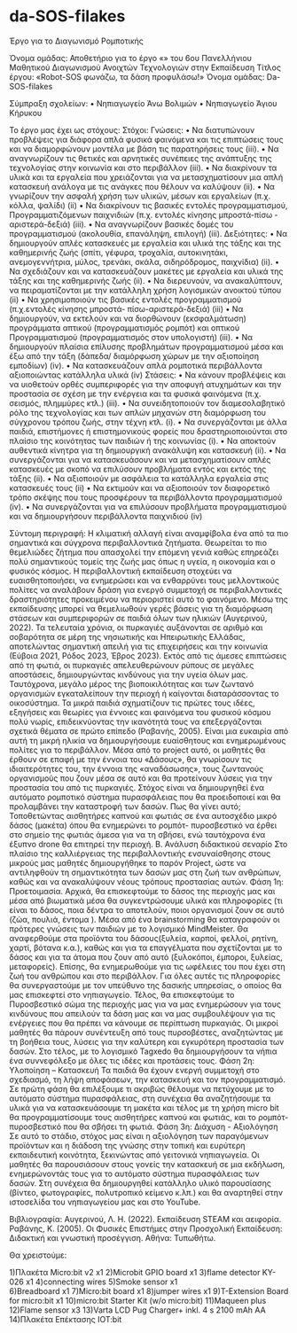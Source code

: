 # da-SOS-filakes
Έργο για το Διαγωνισμό Ρομποτικής

Όνομα ομάδας:
Αποθετήριο για το έργο «» του 6ου Πανελλήνιου Μαθητικού Διαγωνισμού Ανοιχτών Τεχνολογιών στην Εκπαίδευση
Τίτλος έργου: «Robot-SOS φωνάζω, τα δάση προφυλάσω!»
Όνομα ομάδας: Da-SOS-filakes  

Σύμπραξη σχολείων:
•	Νηπιαγωγείο Άνω Βολιμών
•	Νηπιαγωγείο Άγιου Κήρυκου


Το έργο μας έχει ως στόχους: 
Στόχοι:
Γνώσεις:
•	Να διατυπώνουν προβλέψεις για διάφορα απλά φυσικά φαινόμενα και τις επιπτώσεις τους και να διαμορφώνουν μοντέλα με βάση τις παρατηρήσεις τους (iii). 
•	Να αναγνωρίζουν τις θετικές και αρνητικές συνέπειες της ανάπτυξης της τεχνολογίας στην κοινωνία και στο περιβάλλον (iii).
•	Να διακρίνουν τα υλικά και τα εργαλεία που χρειάζονται για να μετασχηματίσουν μια απλή κατασκευή ανάλογα με τις ανάγκες που θέλουν να καλύψουν (ii).
•	Να γνωρίζουν την ασφαλή χρήση των υλικών, μέσων και εργαλείων (π.χ. κόλλα, ψαλίδι) (ii)
•	Να διακρίνουν τις βασικές εντολές προγραμματισμού, Προγραμματιζόμενων παιχνιδιών (π.χ. εντολές κίνησης μπροστά-πίσω - αριστερά-δεξιά) (iii).
•	Να αναγνωρίζουν βασικές δομές του προγραμματισμού (ακολουθία, επανάληψη, επιλογή) (iii).
Δεξιότητες:
•	Να δημιουργούν απλές κατασκευές με εργαλεία και υλικά της  τάξης και της καθημερινής ζωής (σπίτι, γέφυρα, τροχαλία, αυτοκινητάκι, ανεμογεννήτρια, μύλος, τρενάκι, σκάλα, σιδηρόδρομος, παιχνίδια) (ii).
•	Να σχεδιάζουν και να κατασκευάζουν μακέτες με εργαλεία και υλικά της τάξης και της καθημερινής ζωής (ii).
•	Να διερευνούν, να ανακαλύπτουν, να πειραματίζονται με την κατάλληλη χρήση
λογισμικών ανοικτού τύπου (ii) 
•	Να χρησιμοποιούν τις βασικές εντολές προγραμματισμού (π.χ.εντολές κίνησης μπροστά- πίσω-αριστερά-δεξιά) (iii)
•	Να δημιουργούν, να εκτελούν και να διορθώνουν (εκσφαλμάτωση) προγράμματα απτικού (προγραμματισμός ρομπότ) και οπτικού Προγραμματισμού (προγραμματισμός στον υπολογιστή) (iii).
•	Να δημιουργούν πλαίσια επίλυσης προβλημάτων προγραμματισμού μέσα και έξω από την τάξη (δάπεδα/ διαμόρφωση χώρων με την αξιοποίηση εμποδίων) (iv).
•	Να κατασκευάζουν απλά ρομποτικά περιβάλλοντα αξιοποιώντας κατάλληλα υλικά (iv)
Στάσεις:
•	Να κάνουν προβλέψεις και να υιοθετούν ορθές συμπεριφορές για την αποφυγή ατυχημάτων και την προστασία σε σχέση με την ενέργεια και τα φυσικά φαινόμενα (π.χ. σεισμός, πλημμύρες κτλ.) (iii).
•	Να συνειδητοποιούν τον διαμεσολαβητικό ρόλο της τεχνολογίας και των απλών μηχανών στη διαμόρφωση του σύγχρονου τρόπου ζωής, στην τέχνη κτλ. (i).
•	Να συνεργάζονται με άλλα παιδιά, επιστήμονες ή επιστημονικούς φορείς που δραστηριοποιούνται στο πλαίσιο της κοινότητας των παιδιών ή της κοινωνίας (i).
•	Να αποκτούν αυθεντικά κίνητρα για τη δημιουργική ανακάλυψη και κατασκευή (ii).
•	Να συνεργάζονται για να κατασκευάσουν και να μετασχηματίσουν απλές κατασκευές με σκοπό να επιλύσουν προβλήματα εντός και εκτός της τάξης (ii).
•	Να αξιοποιούν με ασφάλεια τα κατάλληλα εργαλεία στις κατασκευές τους (ii)
•	Να εκτιμούν και να αξιοποιούν τον διαφορετικό τρόπο σκέψης που τους προσφέρουν τα περιβάλλοντα προγραμματισμού (iv).
•	Να συνεργάζονται για να επιλύσουν προβλήματα προγραμματισμού και να δημιουργήσουν περιβάλλοντα παιχνιδιού (iv)


Σύντομη περιγραφή:
Η κλιματική αλλαγή είναι αναμφίβολα ένα από τα πιο σημαντικά και σύγχρονα περιβαλλοντικά ζητήματα. Θεωρείται το πιο θεμελιώδες ζήτημα που απασχολεί την επόμενη γενιά καθώς επηρεάζει πολύ σημαντικούς τομείς της ζωής μας όπως η υγεία, η οικονομία και ο φυσικός κόσμος. Η περιβαλλοντική εκπαίδευση στοχεύει να ευαισθητοποιήσει, να ενημερώσει και να ενθαρρύνει τους μελλοντικούς πολίτες να αναλάβουν δράση για ενεργό συμμετοχή σε περιβαλλοντικές δραστηριότητες προκειμένου να περιοριστεί αυτό το φαινόμενο. Μέσω της εκπαίδευσης μπορεί να θεμελιωθούν γερές βάσεις για τη διαμόρφωση στάσεων και συμπεριφορών σε παιδιά όλων των ηλικιών (Αυγερινού, 2022).
Τα τελευταία χρόνια, οι πυρκαγιές αυξάνονται σε αριθμό και σοβαρότητα σε μέρη της νησιωτικής και Ηπειρωτικής Ελλάδας, αποτελώντας σημαντική απειλή για τις επιχειρήσεις και την κοινωνία (Εύβοια 2021, Ρόδος 2023, Έβρος 2023). Εκτός από τις άμεσες επιπτώσεις από τη φωτιά, οι πυρκαγιές απελευθερώνουν ρύπους σε μεγάλες αποστάσεις, δημιουργώντας κινδύνους για την υγεία όλων μας. Ταυτόχρονα, μεγάλο μέρος της βιοποικιλότητας και των ζωντανό οργανισμών εγκαταλείπουν την περιοχή ή καίγονται διαταράσσοντας το οικοσύστημα.
Τα μικρά παιδιά σχηματίζουν τις πρώτες τους ιδέες, εξηγήσεις και θεωρίες για έννοιες και φαινόμενα του φυσικού κόσμου πολύ νωρίς, επιδεικνύοντας την ικανότητά τους να επεξεργάζονται σχετικά θέματα σε πρώτο επίπεδο (Ραβανής, 2005). Είναι μια ευκαιρία από αυτή τη μικρή ηλικία να δημιουργήσουμε ευαίσθητους και ενημερωμένους πολίτες για το περιβάλλον. Μέσα από το project αυτό, οι μαθητές θα έρθουν σε επαφή με την έννοια του «Δάσους», θα γνωρίσουν τις ιδιαιτερότητες του, την έννοια της «αναδάσωσης», τους ζωντανούς οργανισμούς που ζουν μέσα σε αυτό και θα προτείνουν λύσεις για την προστασία του από τις πυρκαγιές.
Στόχος είναι να δημιουργηθεί ένα αυτόματο ρομποτικό σύστημα πυρασφάλειας που θα προειδοποιεί και θα προλαμβάνει την καταστροφή των δασών. Πως θα γίνει αυτό; Τοποθετώντας αισθητήρες καπνού και φωτιάς σε ένα αυτοσχέδιο μικρό δάσος (μακέτα) όπου θα ενημερώνει το ρομπότ- πυροσβεστικό να έρθει στο σημείο της φωτιάς άμεσα για να τη σβήσει, ενώ ταυτόχρονα ένα έξυπνο drone θα επιτηρεί την περιοχή.
Β. Ανάλυση διδακτικού σεναρίο
Στο πλαίσιο της καλλιέργειας της περιβαλλοντικής ενσυναίσθησης στους μικρούς μας μαθητές δημιουργήθηκε το παρόν Project, ώστε να αντιληφθούν τη σημαντικότητα των δασών μας στη ζωή των ανθρώπων, καθώς και να ανακαλύψουν νέους τρόπους προστασίας αυτών. 
Φάση 1η: Προετοιμασία.
Αρχικά, θα επισκεφτούμε το δάσος της περιοχής μας και μέσα από βιωματικά μέσα θα συγκεντρώσουμε υλικά και πληροφορίες (τι είναι το δάσος, ποια δέντρα το αποτελούν, ποιοι οργανισμοί ζουν σε αυτό (ζώα, πουλιά, έντομα ). Μέσα από ένα brainstorming θα καταγραφούν οι πρότερες γνώσεις των παιδιών με το λογισμικό MindMeister.
Θα αναφερθούμε στα προϊόντα του δάσους(ξυλεία, καρποί, φελλοί, ρητίνη, χαρτί, βότανα κ.α.), καθώς και για τα επαγγέλματα που σχετίζονται με το δάσος και για τα άτομα που ζουν από αυτό (ξυλοκόποι, έμποροι, ξυλείας, μεταφορείς). Επίσης, θα ενημερωθούμε για τις ωφέλειες του που έχει στη ζωή του ανθρώπου και στο περιβάλλον. Για όλες αυτές τις πληροφορίες θα συνεργαστούμε με τον υπεύθυνο της δασικής υπηρεσίας, ο οποίος θα μας επισκεφτεί στο νηπιαγωγείο.
Τέλος, θα επισκεφτούμε το Πυροσβεστικό σώμα της περιοχής μας για να μας ενημερώσουν για τους κινδύνους που απειλούν τα δάση μας και να μας συμβουλέψουν για τις ενέργειες που θα πρέπει να κάνουμε σε περίπτωση πυρκαγιάς. Οι μικροί μαθητές θα πάρουν συνέντευξη από τους πυρσοβέστες, αναζητώντας με τη βοήθεια τους, λύσεις για την καλύτερη και εγκυρότερη προστασία των δασών. Στο τέλος, με το λογισμικό Tagxedo θα δημιουργήσουν τα νήπια ένα συννεφόλεξο με όλες τις ιδέες και προτάσεις τους.
Φάση 2η: Υλοποίηση – Κατασκευή
Τα παιδιά θα έχουν ενεργή συμμετοχή στο σχεδιασμό, τη λήψη αποφάσεων, την κατασκευή και τον προγραμματισμό. Σε πρώτη φάση θα επιλέξουμε τι ακριβώς θέλουμε να πετύχουμε με το αυτόματο σύστημα πυρασφάλειας, στη συνέχεια θα αναζητήσουμε τα υλικά για να κατασκευάσουμε τη μακέτα και τέλος με τη χρήση micro bit  θα προγραμματίσουμε τους αισθητήρες καπνού και φωτιάς, και το ρομπότ- πυροσβεστικό που θα σβήσει τη φωτιά.
Φάση 3η: Διάχυση - Αξιολόγηση
Σε αυτό το στάδιο, στόχος μας είναι η αξιολόγηση των παραγόμενων προϊόντων και η διάδοση της γνώσης στην τοπική και ευρύτερη εκπαιδευτική κοινότητα, ξεκινώντας από γειτονικά νηπιαγωγεία. Οι μαθητές θα παρουσιάσουν στους γονείς την κατασκευή σε μια εκδήλωση, ενημερώνοντάς τους για το αυτόματο σύστημα πυρασφάλειας των δασών. Στη συνέχεια θα δημιουργηθεί κατάλληλο υλικό παρουσίασης (βίντεο, φωτογραφίες, πολυτροπικό κείμενο κ.λπ.) και θα αναρτηθεί στην ιστοσελίδα του νηπιαγωγείου μας και στο YouTube.


Βιβλιογραφία:
Αυγερινού, Λ. Η. (2022). Εκπαίδευση STEAM και αειφορία.
Ραβάνης, Κ. (2005). Οι Φυσικές Επιστήμες στην Προσχολική Εκπαίδευση: Διδακτική και γνωστική προσέγγιση. Αθήνα: Τυπωθήτω.

Θα χρειστούμε:

1)Πλακέτα Micro:bit v2 x1
2)Microbit GPIO board x1 
3)flame detector KY-026 x1 
4)connecting wires 
5)Smoke sensor x1     
6)Breadboard x1 
7)Micro:bit board x1 
8)jumper wires x1 
9)T-Extension Board for micro:bit x1 
10)micro:bit Starter Kit (w/o micro:bit) 
11)Maqueen plus
12)Flame sensor x3
13)Varta LCD Pug Charger+ inkl. 4 s 2100 mAh AA
14)Πλακέτα Επέκτασης IOT:bit 


